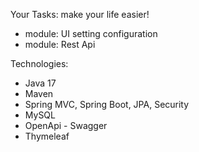 Your Tasks: make your life easier!
- module: UI setting configuration
- module: Rest Api

Technologies:
- Java 17
- Maven
- Spring MVC, Spring Boot, JPA, Security
- MySQL
- OpenApi - Swagger
- Thymeleaf
